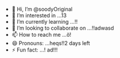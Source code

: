 - 👋 Hi, I’m @soodyOriginal
- 👀 I’m interested in ...13
- 🌱 I’m currently learning ...!!
- 💞️ I’m looking to collaborate on ...!!adwasd
- 📫 How to reach me ...ö!
- 😄 Pronouns: ...heqs!!2 days left
- ⚡ Fun fact: ...!
ad!!!
<!---ad
soodyOriginal/soodyOriginal is a ✨ special ✨ repository because its `README.md` (this file) appears on your GitHub profile.
You can click the Preview link to take a look at your changes.
--->
